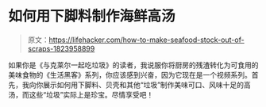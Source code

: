# 如何用下脚料制作海鲜高汤

> 原文：<https://lifehacker.com/how-to-make-seafood-stock-out-of-scraps-1823958899>

如果你是《与克莱尔一起吃垃圾》的读者，我说服你将厨房的残渣转化为可食用的美味食物的《生活黑客》系列，你应该感到兴奋，因为它现在是一个视频系列。首先，我向你展示如何用下脚料、贝壳和其他“垃圾”制作美味可口、风味十足的高汤，而这些“垃圾”实际上是珍宝。尽情享受吧！